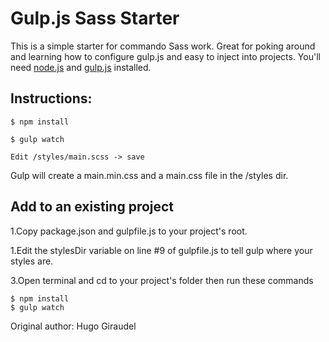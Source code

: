 # Gulp.js Sass Starter



This is a simple starter for commando Sass work. Great for poking around and learning how to configure gulp.js and easy to inject into projects. You'll need [node.js](http://nodejs.org/) and [gulp.js](http://gulpjs.com/) installed.


## Instructions:
 
	$ npm install

	$ gulp watch

	Edit /styles/main.scss -> save

Gulp will create a main.min.css and a main.css file in the /styles dir.

## Add to an existing project

1.Copy package.json and gulpfile.js to your project's root.

1.Edit the stylesDir variable on line #9 of gulpfile.js to tell gulp where your styles are.

3.Open terminal and cd to your project's folder then run these commands

	$ npm install
	$ gulp watch

Original author: Hugo Giraudel